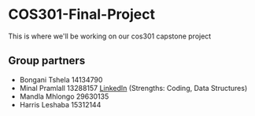 # COS301-Final-Project
This is where we'll be working on our cos301 capstone project

## Group partners
* Bongani Tshela 14134790
* Minal Pramlall 13288157 [LinkedIn](https://www.linkedin.com/in/minal-pramlall-b1817510b/) (Strengths: Coding, Data Structures)
* Mandla Mhlongo 29630135
* Harris Leshaba 15312144 

